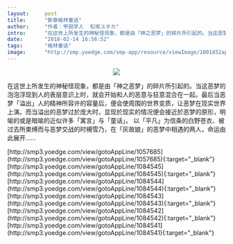 ```yaml
---
layout:     post
title:      "断章格林童话"
author:     "作者：甲田学人  松坂ユタカ"
intro:      "在这世上所发生的神秘怪现象，都是由「神之恶梦」的碎片所引起的。当这恶梦的泡泡浮现到人的表层意识上时，就会开始和人的恶意与狂意混合在一起。最后当恶梦「溢出」人的精神所容许的容量后，便会使周围的世界变质，让恶梦在现实世界上演。而当溢出的恶梦过於庞大时，显现於现实的情况便会接近於恶梦的原形，明喻的或是暗喻的近似许多「寓言」与「童话」。 以「平凡」为信条的白野苍衣、被过去所束缚而与恶梦交战的时槻雪乃，在「灰故娘」的恶梦中相遇的两人，命运由此展开……"
date:       "2018-02-14 16:56:52"
tags:       "格林童话"
image:      "http://smp.yoedge.com/smp-app/resource/viewImage/1001852appline.png"
---
```

<div style="text-align: center">
<p><img src="http://smp.yoedge.com/smp-app/resource/viewImage/1001852appline.png"/></p>
</div>
<p class="post-meta">
<span>在这世上所发生的神秘怪现象，都是由「神之恶梦」的碎片所引起的。当这恶梦的泡泡浮现到人的表层意识上时，就会开始和人的恶意与狂意混合在一起。最后当恶梦「溢出」人的精神所容许的容量后，便会使周围的世界变质，让恶梦在现实世界上演。而当溢出的恶梦过於庞大时，显现於现实的情况便会接近於恶梦的原形，明喻的或是暗喻的近似许多「寓言」与「童话」。 以「平凡」为信条的白野苍衣、被过去所束缚而与恶梦交战的时槻雪乃，在「灰故娘」的恶梦中相遇的两人，命运由此展开……</span>
</p>
[http://smp3.yoedge.com/view/gotoAppLine/1057685](http://smp3.yoedge.com/view/gotoAppLine/1057685){:target="_blank"}
[http://smp3.yoedge.com/view/gotoAppLine/1084545](http://smp3.yoedge.com/view/gotoAppLine/1084545){:target="_blank"}
[http://smp3.yoedge.com/view/gotoAppLine/1084544](http://smp3.yoedge.com/view/gotoAppLine/1084544){:target="_blank"}
[http://smp3.yoedge.com/view/gotoAppLine/1084543](http://smp3.yoedge.com/view/gotoAppLine/1084543){:target="_blank"}
[http://smp3.yoedge.com/view/gotoAppLine/1084542](http://smp3.yoedge.com/view/gotoAppLine/1084542){:target="_blank"}
[http://smp3.yoedge.com/view/gotoAppLine/1084541](http://smp3.yoedge.com/view/gotoAppLine/1084541){:target="_blank"}


